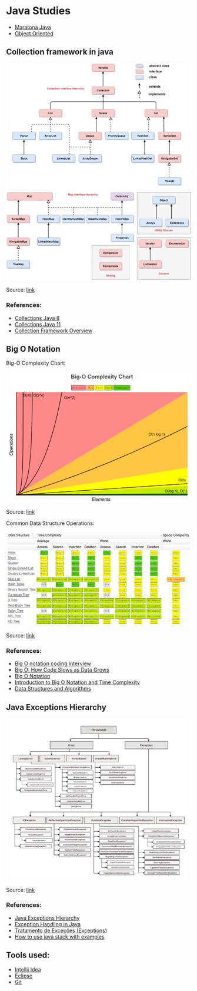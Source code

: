 # Java Studies

- [Maratona Java](https://github.com/lipegomes/java-studies/tree/master/maratona-java)
- [Object Oriented](https://github.com/lipegomes/java-studies/tree/master/object-oriented)

## Collection framework in java

![Java-Collection-Framework-Hierarchy-2-874x1024.jpg](https://github.com/lipegomes/java-studies/blob/master/assets/img/Java-Collection-Framework-Hierarchy-2-874x1024.jpg)

Source: [link](https://vidvaan.com/wp-content/uploads/2020/11/Java-Collection-Framework-Hierarchy-2-874x1024.jpg)

### References:

- [Collections Java 8](https://docs.oracle.com/javase/8/docs/technotes/guides/collections/overview.html)
- [Collections Java 11](https://docs.oracle.com/en/java/javase/11/docs/api/java.base/java/util/doc-files/coll-reference.html)
- [Collection Framework Overview](https://vidvaan.com/java-collection-framework-overview/)

## Big O Notation

Big-O Complexity Chart:

![bigOComplexity.png](https://github.com/lipegomes/java-studies/blob/master/assets/img/bigOComplexity.png)

Source: [link](https://www.bigocheatsheet.com/)

Common Data Structure Operations:

![commonData.png](https://github.com/lipegomes/java-studies/blob/master/assets/img/commonData.png)

Source: [link](https://www.bigocheatsheet.com/)

### References:

- [Big O notation coding interview](https://www.freecodecamp.org/news/all-you-need-to-know-about-big-o-notation-to-crack-your-next-coding-interview-9d575e7eec4/)
- [Big O: How Code Slows as Data Grows](https://www.youtube.com/watch?v=Ee0HzlnIYWQ&pp=ugMICgJwdBABGAE%3D)
- [Big O Notation](https://www.youtube.com/watch?v=v4cd1O4zkGw&pp=ugMICgJwdBABGAE%3D)
- [Introduction to Big O Notation and Time Complexity](https://www.youtube.com/watch?v=D6xkbGLQesk)
- [Data Structures and Algorithms](https://www.youtube.com/watch?v=bum_19loj9A&list=PLBZBJbE_rGRV8D7XZ08LK6z-4zPoWzu5H)

## Java Exceptions Hierarchy

![Java-Collection-Framework-Hierarchy-2-874x1024.jpg](https://github.com/lipegomes/java-studies/blob/master/assets/img/java-exceptions-hierarchy.png)

Source: [link](https://rollbar.com/wp-content/uploads/2021/07/java-exceptions-hierarchy-example.png)

### References:

- [Java Exceptions Hierarchy](https://rollbar.com/blog/java-exceptions-hierarchy-explained/#)
- [Exception Handling in Java](https://www.javatpoint.com/exception-handling-in-java)
- [Tratamento de Exceções (Exceptions) ](https://youtu.be/kjQE7PT3pkM)
- [How to use java stack with examples](https://ozenero.com/how-to-use-java-stack-with-examples)

## Tools used:

- [Intellij Idea](https://www.jetbrains.com/idea/)
- [Eclipse](https://www.eclipse.org/downloads/)
- [Git](https://git-scm.com/)
